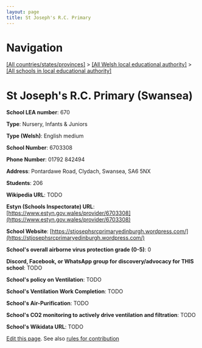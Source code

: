 ```yaml
---
layout: page
title: St Joseph's R.C. Primary
---
```

# Navigation

[[All countries/states/provinces]](../../..) > [[All Welsh local educational authority]](../..) > [[All schools in local educational authority]](..)

# St Joseph's R.C. Primary (Swansea)

**School LEA number**: 670

**Type**: Nursery, Infants & Juniors

**Type (Welsh)**: English medium

**School Number**: 6703308

**Phone Number**: 01792 842494

**Address**: Pontardawe Road, Clydach, Swansea, SA6 5NX

**Students**: 206

**Wikipedia URL**: TODO

**Estyn (Schools Inspectorate) URL**: [https://www.estyn.gov.wales/provider/6703308](https://www.estyn.gov.wales/provider/6703308)

**School Website**: [https://stjosephsrcprimaryedinburgh.wordpress.com/](https://stjosephsrcprimaryedinburgh.wordpress.com/)

**School's overall airborne virus protection grade (0-5)**: 0

**Discord, Facebook, or WhatsApp group for discovery/advocacy for THIS school**: TODO

**School's policy on Ventilation**: TODO

**School's Ventilation Work Completion**: TODO

**School's Air-Purification**: TODO

**School's CO2 monitoring to actively drive ventilation and filtration**: TODO

**School's Wikidata URL**: TODO




[Edit this page](https://github.com/VentilationProject/Wales/edit/prif/./Swansea/St_Joseph's_R.C._Primary.md). See also [rules for contribution](../../../contribution-rules/)